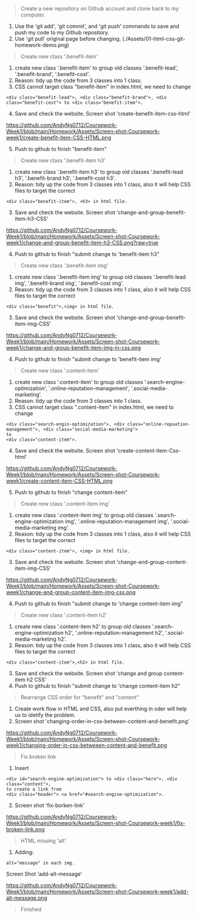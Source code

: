 
>Create a new repository on Github account and clone back to my computer. 
1. Use the 'git add', 'git commit', and 'git push' commands to save and push my code to my Github repository. 
2. Use 'git pull' original page before changing. (./Assets/01-html-css-git-homework-demo.png)

 >Create new class '.benefit-item'
1. create new class '.benefit-item' to group old classes '.benefit-lead', '.benefit-brand', '.benefit-cost'.
2. Reason: tidy up the code from 3 classes into 1 class.
3. CSS cannot target class "benefit-item" in index.html, we need to change 
```
<div class="benefit-lead">, <div class="benefit-brand">, <div class="benefit-cost"> to <div class="benefit-item">.
```
4. Save and check the website. Screen shot 'create-benefit-item-css-html'

https://github.com/AndyNg0712/Coursework-Week1/blob/main/Homework/Assets/Screen-shot-Coursework-week1/create-benefit-item-CSS-HTML.png

5. Push to github to finish "benefit-item"

>Create new class '.benefit-item h3'
1. create new class '.benefit-item h3' to group old classes '.benefit-lead h3', '.benefit-brand h3', '.benefit-cost h3'.
2. Reason: tidy up the code from 3 classes into 1 class, also it will help CSS files to target the correct 
```
<div class="benefit-item">, <h3> in html file. 
```
3. Save and check the website. Screen shot 'change-and-group-benefit-item-h3-CSS'

https://github.com/AndyNg0712/Coursework-Week1/blob/main/Homework/Assets/Screen-shot-Coursework-week1/change-and-group-benefit-item-h3-CSS.png?raw=true

4. Push to github to finish "submit change to 'benefit-item h3"

>Create new class '.benefit-item img'
1. create new class '.benefit-item img' to group old classes '.benefit-lead img', '.benefit-brand img', '.benefit-cost img'.
2. Reason: tidy up the code from 3 classes into 1 class, also it will help CSS files to target the correct 
```
<div class="benefit">,<img> in html file.
```
3. Save and check the website. Screen shot 'change-and-group-benefit-item-img-CSS'

https://github.com/AndyNg0712/Coursework-Week1/blob/main/Homework/Assets/Screen-shot-Coursework-week1/change-and-group-benefit-item-img-in-css.png

4. Push to github to finish "submit change to 'benefit-item img'

>Create new class '.content-item'
1. create new class '.content-item' to group old classes '.search-engine-optimization', '.online-reputation-management', '.social-media-marketing'.
2. Reason: tidy up the code from 3 classes into 1 class.
3. CSS cannot target class ".content-item" in index.html, we need to change 
```
<div class="search-engin-optimization">, <div class="online-repuation-management">, <div class="social-media-marketing"> 
to 
<div class="content-item">. 
```
4. Save and check the website. Screen shot 'create-content-item-Css-html'

https://github.com/AndyNg0712/Coursework-Week1/blob/main/Homework/Assets/Screen-shot-Coursework-week1/create-content-item-CSS-HTML.png

5. Push to github to finish "change content-item"

>Create new class '.content-item img'
1. create new class '.content-item img' to group old classes '.search-engine-optimization img', '.online-reputation-management img', '.social-media-marketing img'.
2. Reason: tidy up the code from 3 classes into 1 class, also it will help CSS files to target the correct 
```
<div class="content-item">, <img> in html file. 
```
3. Save and check the website. Screen shot 'change-and-group-content-item-img-CSS'

https://github.com/AndyNg0712/Coursework-Week1/blob/main/Homework/Assets/Screen-shot-Coursework-week1/change-and-group-content-item-img-css.png

4. Push to github to finish "submit change to 'change content-item img"

>Create new class '.content-item h2'
1. create new class '.content-item h2' to group old classes '.search-engine-optimization h2', '.online-reputation-management h2', '.social-media-marketing h2'.
2. Reason: tidy up the code from 3 classes into 1 class, also it will help CSS files to target the correct 
```
<div class="content-item">,<h2> in html file.
``` 
3. Save and check the website. Screen shot 'change and group content-item h2 CSS'
4. Push to github to finish "submit change to 'change content-item h2"

>Rearrange CSS order for "benefit" and "content" 
1. Create work flow in HTML and CSS, also put everthing in oder will help us to idetify the problem. 
2. Screen shot 'changing-order-in-css-between-content-and-benefit.png'

https://github.com/AndyNg0712/Coursework-Week1/blob/main/Homework/Assets/Screen-shot-Coursework-week1/changing-order-in-css-betweeen-content-and-benefit.png

>Fix broken link
1. Insert 
```
<div id="search-engine-optimization"> to <div class="hero">, <div class="content">, 
to create a link from 
<div class="header"> <a href="#search-engine-optimization">.
```
2. Screen shot 'fix-borken-link'

https://github.com/AndyNg0712/Coursework-Week1/blob/main/Homework/Assets/Screen-shot-Coursework-week1/fix-broken-link.png

>HTML missing  'alt'
1. Adding:
```
alt="message" in each img. 
```
Screen Shot 'add-alt-message'

https://github.com/AndyNg0712/Coursework-Week1/blob/main/Homework/Assets/Screen-shot-Coursework-week1/add-alt-message.png


>Finished
